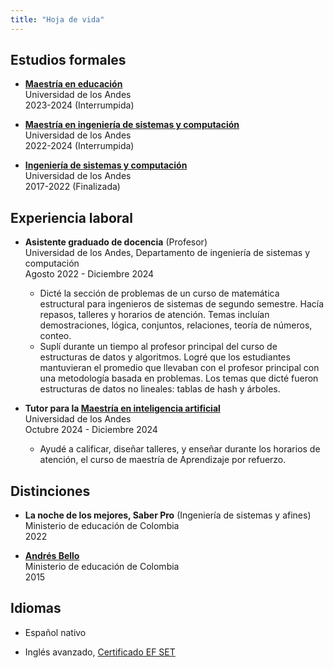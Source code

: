 ```yaml
---
title: "Hoja de vida"
---
```


## Estudios formales

* <strong >[Maestría en educación](https://educacion.uniandes.edu.co/es/programas/escuela-posgrados/maestria-en-educacion)</strong >\
  Universidad de los Andes\
  2023-2024 <span class="text-orange-500">(Interrumpida)</span>

* <strong >[Maestría en ingeniería de sistemas y computación](https://sistemas.uniandes.edu.co/es/misis-academico/plan-estudios)</strong >\
  Universidad de los Andes\
  2022-2024 <span class="text-orange-500">(Interrumpida)</span>

* <strong >[Ingeniería de sistemas y computación](https://sistemas.uniandes.edu.co/images/Programas/ISIS/curriculo-byn-2024.pdf)</strong >\
  Universidad de los Andes\
  2017-2022 <span class="text-green-500">(Finalizada)</span>

## Experiencia laboral

* <strong class="underline font-normal">Asistente graduado de docencia</strong> <span className="text-orange-500">(Profesor)</span>\
  Universidad de los Andes, Departamento de ingeniería de sistemas y computación\
  Agosto 2022 - Diciembre 2024
  * Dicté la sección de problemas de un curso de matemática estructural para ingenieros de sistemas de segundo semestre. Hacía repasos, talleres y horarios de atención. Temas incluían demostraciones, lógica, conjuntos, relaciones, teoría de números, conteo.
  * Suplí durante un tiempo al profesor principal del curso de estructuras de datos y algoritmos. Logré que los estudiantes mantuvieran el promedio que llevaban con el profesor principal con una metodología basada en problemas. Los temas que dicté fueron estructuras de datos no lineales: tablas de hash y árboles. 
  
* <strong class="font-normal"><span className="underline">Tutor para la</span> [Maestría en inteligencia artificial](https://sistemas.uniandes.edu.co/maestrias/maia/virtual/)</strong>\
  Universidad de los Andes\
  Octubre 2024 - Diciembre 2024
  * Ayudé a calificar, diseñar talleres, y enseñar durante los horarios de atención, el curso de maestría de <span class="underline">Aprendizaje por refuerzo</span>.


## Distinciones

* <strong class="underline font-medium">La noche de los mejores, Saber Pro</strong> <span className="text-orange-500">(Ingeniería de sistemas y afines)</span>\
  Ministerio de educación de Colombia\
  2022

* <strong >[Andrés Bello](https://www.mineducacion.gov.co/1780/articles-355140_recurso_2.pdf#page=4)</strong>\
  Ministerio de educación de Colombia\
  2015 

## Idiomas

* Español nativo

* Inglés avanzado, [Certificado EF SET](https://cert.efset.org/PHcQno)